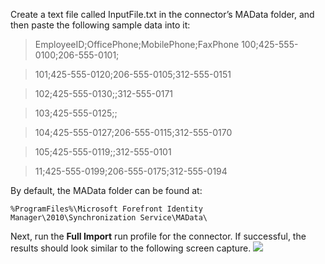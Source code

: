 Create a text file called InputFile.txt in the connector’s  MAData folder, and then paste the following sample data into it:

> EmployeeID;OfficePhone;MobilePhone;FaxPhone
> 100;425-555-0100;206-555-0101;

> 101;425-555-0120;206-555-0105;312-555-0151

> 102;425-555-0130;;312-555-0171

> 103;425-555-0125;;

> 104;425-555-0127;206-555-0115;312-555-0170

> 105;425-555-0119;;312-555-0101

> 11;425-555-0199;206-555-0175;312-555-0194

By default, the MAData folder can be found at:

    %ProgramFiles%\Microsoft Forefront Identity Manager\2010\Synchronization Service\MAData\ 

Next, run the **Full Import** run profile for the connector. If successful, the results should look similar to the following screen capture.
![](https://github.com/Microsoft/MIMPowerShellConnectors/blob/master/wiki/FlatFileConnector/Fig0029.jpg)